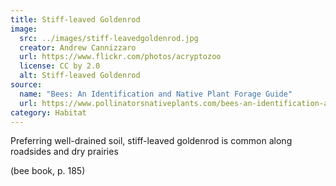 ```yaml
---
title: Stiff-leaved Goldenrod
image:
  src: ../images/stiff-leavedgoldenrod.jpg
  creator: Andrew Cannizzaro
  url: https://www.flickr.com/photos/acryptozoo
  license: CC by 2.0
  alt: Stiff-leaved Goldenrod
source:
  name: "Bees: An Identification and Native Plant Forage Guide"
  url: https://www.pollinatorsnativeplants.com/bees-an-identification-and-native-plant-forage-guide.html
category: Habitat
---
```

<!--StartFragment-->

Preferring well-drained soil, stiff-leaved goldenrod is common along roadsides and dry prairies

(bee book, p. 185)



<!--EndFragment-->